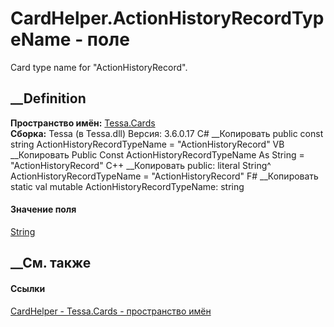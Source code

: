 # CardHelper.ActionHistoryRecordTypeName - поле
Card type name for "ActionHistoryRecord".
## __Definition
 **Пространство имён:** [Tessa.Cards](N_Tessa_Cards.htm)  
 **Сборка:** Tessa (в Tessa.dll) Версия: 3.6.0.17
C# __Копировать
     public const string ActionHistoryRecordTypeName = "ActionHistoryRecord"
VB __Копировать
     Public Const ActionHistoryRecordTypeName As String = "ActionHistoryRecord"
C++ __Копировать
     public:
    literal String^ ActionHistoryRecordTypeName = "ActionHistoryRecord"
F# __Копировать
     static val mutable ActionHistoryRecordTypeName: string
#### Значение поля
[String](https://learn.microsoft.com/dotnet/api/system.string)
##  __См. также
#### Ссылки
[CardHelper - ](T_Tessa_Cards_CardHelper.htm)
[Tessa.Cards - пространство имён](N_Tessa_Cards.htm)
